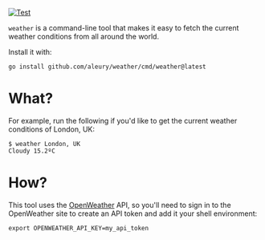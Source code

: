 [![Test](https://github.com/aleury/weather/actions/workflows/test.yml/badge.svg?branch=main)](https://github.com/aleury/weather/actions/workflows/test.yml)

`weather` is a command-line tool that makes it easy to fetch the current weather conditions from all around the world. 

Install it with:

```
go install github.com/aleury/weather/cmd/weather@latest
```

# What?

For example, run the following if you'd like to get the current weather conditions of London, UK:

```
$ weather London, UK
Cloudy 15.2ºC
```

# How?

This tool uses the [OpenWeather](https://openweathermap.org/api) API, so you'll need to sign in to the OpenWeather site to create an API token and add it your shell environment:

```
export OPENWEATHER_API_KEY=my_api_token
```
